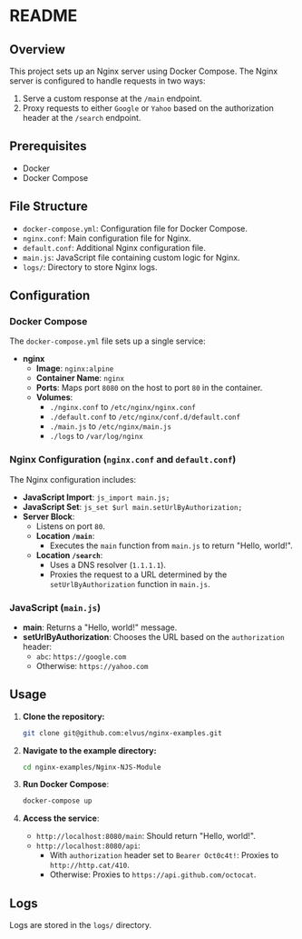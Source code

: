 # README

## Overview

This project sets up an Nginx server using Docker Compose. The Nginx server is configured to handle requests in two ways:
1. Serve a custom response at the `/main` endpoint.
2. Proxy requests to either `Google` or `Yahoo` based on the authorization header at the `/search` endpoint.

## Prerequisites

- Docker
- Docker Compose

## File Structure

- `docker-compose.yml`: Configuration file for Docker Compose.
- `nginx.conf`: Main configuration file for Nginx.
- `default.conf`: Additional Nginx configuration file.
- `main.js`: JavaScript file containing custom logic for Nginx.
- `logs/`: Directory to store Nginx logs.

## Configuration

### Docker Compose

The `docker-compose.yml` file sets up a single service:

- **nginx**
  - **Image**: `nginx:alpine`
  - **Container Name**: `nginx`
  - **Ports**: Maps port `8080` on the host to port `80` in the container.
  - **Volumes**:
    - `./nginx.conf` to `/etc/nginx/nginx.conf`
    - `./default.conf` to `/etc/nginx/conf.d/default.conf`
    - `./main.js` to `/etc/nginx/main.js`
    - `./logs` to `/var/log/nginx`

### Nginx Configuration (`nginx.conf` and `default.conf`)

The Nginx configuration includes:

- **JavaScript Import**: `js_import main.js;`
- **JavaScript Set**: `js_set $url main.setUrlByAuthorization;`
- **Server Block**:
  - Listens on port `80`.
  - **Location `/main`**:
    - Executes the `main` function from `main.js` to return "Hello, world!".
  - **Location `/search`**:
    - Uses a DNS resolver (`1.1.1.1`).
    - Proxies the request to a URL determined by the `setUrlByAuthorization` function in `main.js`.

### JavaScript (`main.js`)

- **main**: Returns a "Hello, world!" message.
- **setUrlByAuthorization**: Chooses the URL based on the `authorization` header:
  - `abc`: `https://google.com`
  - Otherwise: `https://yahoo.com`

## Usage

1. **Clone the repository:**

    ```bash
    git clone git@github.com:elvus/nginx-examples.git
    ```
2. **Navigate to the example directory:**

    ```bash
    cd nginx-examples/Nginx-NJS-Module
    ```
3. **Run Docker Compose**:
   ```sh
   docker-compose up
   ```
4. **Access the service**:
   - `http://localhost:8080/main`: Should return "Hello, world!".
   - `http://localhost:8080/api`:
     - With `authorization` header set to `Bearer Oct0c4t!`: Proxies to `http://http.cat/410`.
     - Otherwise: Proxies to `https://api.github.com/octocat`.

## Logs

Logs are stored in the `logs/` directory.